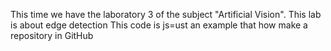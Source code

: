 This time we have the laboratory 3 of the subject "Artificial Vision". 
This lab is about edge detection
This code is js=ust an example that how make a repository in GitHub
